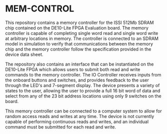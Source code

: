 # MEM-CONTROL

This repository contains a memory controller for the ISSI 512Mb SDRAM chip contained on the DE10-Lite FPGA Evaluation board. The memory controller is capable of completing single word read and single word write at arbitrary locations in memory. The controller is connected to an SDRAM model in simulation to verify that communications between the memory chip and the memory controller follow the specification provided in the device data sheet.

The repository also contains an interface that can be instantiated on the DE10-Lite FPGA which allows users to submit both read and write commands to the memory controller. The IO Controller receives inputs from the onboard buttons and switches, and provides feedback to the user through the LED's and 7-segment display. The device presents a variety of states to the user, allowing the user to provide a full 16 bit word of data and select from any of the 23 bit address locations using only 9 switches on the board.

This memory controller can be connected to a computer system to allow for random access reads and writes at any time. The device is not currently capable of performing continuous reads and writes, and an individual command must be submitted for each read and write.
